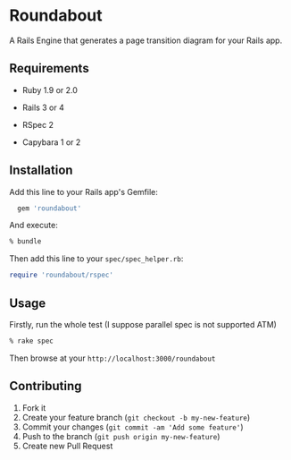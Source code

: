 # Roundabout

A Rails Engine that generates a page transition diagram for your Rails app.


## Requirements

- Ruby 1.9 or 2.0

- Rails 3 or 4

- RSpec 2

- Capybara 1 or 2


## Installation

Add this line to your Rails app's Gemfile:

```ruby
  gem 'roundabout'
```

And execute:

```bash
% bundle
```

Then add this line to your `spec/spec_helper.rb`:

```ruby
require 'roundabout/rspec'
```


## Usage

Firstly, run the whole test (I suppose parallel spec is not supported ATM)

```bash
% rake spec
```

Then browse at your `http://localhost:3000/roundabout`


## Contributing

1. Fork it
2. Create your feature branch (`git checkout -b my-new-feature`)
3. Commit your changes (`git commit -am 'Add some feature'`)
4. Push to the branch (`git push origin my-new-feature`)
5. Create new Pull Request
